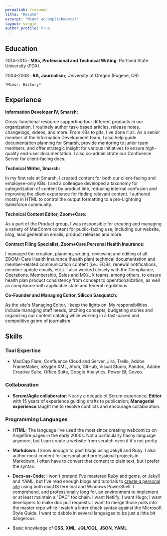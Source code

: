 ```yaml
---
permalink: /resume/
title: "Resume"
excerpt: "Minor accomplishments!"
layout: single
author_profile: true
---
```


Education
---------

2014-2015
:   **MSc, Professional and Technical Writing**; Portland State University (PDX)

2004-2008
:   **BA, Journalism**; University of Oregon (Eugene, OR)

    *Minor: History*

Experience
----------

**Information Developer IV, Smarsh:**

Cross-functional resource supporting four different products in our organization. I routinely author task-based articles, release notes, changelogs, videos, and more. From KBs to gifs, I've done it all. As a senior member of the Information Development team, I also help guide documentation planning for Smarsh, provide mentoring to junior team members, and offer strategic insight for various initiatives to ensure high-quality end-user documentation. I also co-administrate our Confluence Server for client-facing docs.

**Technical Writer, Smarsh:**

In my first role at Smarsh, I created content for both our client-facing and employee-only KBs. I and a colleague developed a taxonomy for categorization of content by product line, reducing internal confusion and improving the client experience for finding relevant content. I authored mostly in HTML to control the output formatting to a pre-Lightning Salesforce community.

**Technical Content Editor, Zoom+Care:**

As a part of the Product group, I was responsible for creating and managing a variety of MarComm content for public-facing use, including our website, blog, lead generation emails, product releases and more.

**Contract Filing Specialist, Zoom+Care Personal Health Insurance:**

I managed the creation, planning, writing, reviewing and editing of all ZOOM+Care Health Insurance (health plan) technical documentation and member-related communication content (i.e.: EOBs, renewal notifications, member update emails, etc.). I also worked closely with the Compliance, Operations, Membership, Sales and MX/UX teams, among others, to ensure health plan product consistency from concept to operationalization, as well as compliance with applicable state and federal regulations.

**Co-Founder and Managing Editor, Silicon Sasquatch:**

As the site's Managing Editor, I keep the lights on. My responsibilities include managing staff needs, pitching concepts, budgeting stories and organizing our content catalog while working in a fast-paced and competitive genre of journalism.

Skills
--------------------

### Tool Expertise
* MadCap Flare, Confluence Cloud and Server, Jira, Trello, Adobe FrameMaker, oXygen XML, Atom, GitHub, Visual Studio, Pandoc, Adobe Creative Suite, Office Suite, Google Analytics, Power BI, Coveo.

### Collaboration
* **Scrum/Agile collaborator**: Nearly a decade of Scrum experience; **Editor** with 15 years of experience guiding drafts to publication; **Managerial experience** taught me to resolve conflicts and encourage collaboration.

### Programming Languages
* **HTML:** The language I've used the most since creating webcomics on Angelfire pages in the early 2000s. Not a particularly flashy language anymore, but I can create a website from scratch even if it's not pretty.

* **Markdown:** I know enough to post blogs using Jekyll and Ruby. I also author most content for personal and professional projects in Markdown. I often have to convert that content to plain text, but I prefer the syntax.

* **Docs-as-Code:** I won't pretend I've mastered Ruby and gems, or Jekyll and YAML, but I've read enough blogs and tutorials to [create a personal site][ref] using both macOS terminal and Windows PowerShell. I comprehend, and professionally long for, an environment to implement or at least maintain a "DAC" toolchain. I want Netlify; I want Hugo; I want developers to make doc pull requests. I want to merge those pulls into the master repo while I watch a linter check syntax against the Microsoft Style Guide. I want to dabble in several languages to be just a little bit dangerous.

* Basic knowledge of **CSS**, **XML**, **JQL/CQL**, **JSON**, **YAML**

[ref]: https://github.com/a-thay
